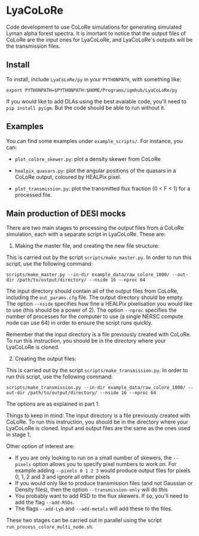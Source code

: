 # LyaCoLoRe
Code development to use CoLoRe simulations for generating simulated Lyman alpha forest spectra.
It is imortant to notice that the output files of CoLoRe are the input ones for LyaCoLoRe,
and LyaCoLoRe's outputs will be the transmission files.

## Install
To install, include `LyaCoLoRe/py` in your `PYTHONPATH`, with something like:
```
export PYTHONPATH=$PYTHONPATH:$HOME/Programs/igmhub/LyaCoLoRe/py
```

If you would like to add DLAs using the best avaiable code, you'll need to `pip install pyigm`.
But the code should be able to run without it.

## Examples
You can find some examples under `example_scripts/`. For instance, you can: 
 - `plot_colore_skewer.py`: plot a density skewer from CoLoRe
 
 - `healpix_quasars.py`: plot the angular positions of the quasars in a CoLoRe output,
coloured by HEALPix pixel.
 
 - `plot_transmission.py`: plot the transmitted flux fraction (0 < F < 1) for a processed file.
 
 
## Main production of DESI mocks

There are two main stages to processing the output files from a CoLoRe simulation, each with a
separate script in LyaCoLoRe. These are:

1. Making the master file, and creating the new file structure:

This is carried out by the script `scripts/make_master.py`. In order to run this script, use
the following command:
```
scripts/make_master.py --in-dir example_data/raw_colore_1000/ --out-dir /path/to/output/directory/ --nside 16 --nproc 64
```

The input directory should contain all of the output files from CoLoRe, including
the `out_params.cfg` file. The output directory should be empty. The option `--nside`
specifies how fine a HEALPix pixelisation you would like to use (this should be a power of 2).
The option `--nproc` specifies the number of processes for the computer to use
(a single NERSC compute node can use 64) in order to ensure the script runs quickly.

Remember that the input directory is a file previously created with CoLoRe.
To run this instruction, you should be in the directory where your LyaCoLoRe is cloned.


2. Creating the output files:

This is carried out by the script `scripts/make_transmission.py`.
In order to run this script, use the following command:
```
scripts/make_transmission.py --in-dir example_data/raw_colore_1000/ --out-dir /path/to/output/directory/ --nside 16 --nproc 64
```

The options are as explained in part 1.


Things to keep in mind:
The input directory is a file previously created with CoLoRe. To run this instruction,
you should be in the directory where your LyaCoLoRe is cloned. Input and output files
are the same as the ones used in stage 1.

Other option of interest are:
 - If you are only looking to run on a small number of skewers, the `--pixels` option
allows you to specify pixel numbers to work on. For example adding `--pixels 0 1 2 3`
would produce output files for pixels 0, 1, 2 and 3 and ignore all other pixels
 - If you would only like to produce transmission files (and not Gaussian or Density files),
then the option `--transmission-only` will do this
 - You probably want to add RSD to the flux skewers. If so, you'll need to add the
flag `--add-RSDs`.
 - The flags `--add-Lyb` and `--add-metals` will add these to the files.

These two stages can be carried out in parallel using the script
`run_process_colore_multi_node.sh`.
